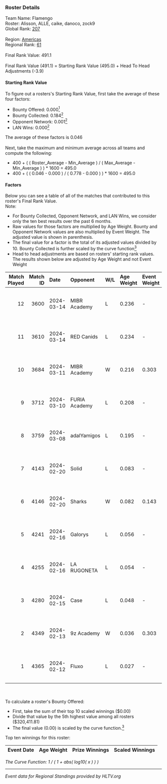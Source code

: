### Roster Details<br />
Team Name: Flamengo<br />
Roster: Alisson, ALLE, caike, danoco, zock9<br />
Global Rank: [207](../standings_global.md)<br />
<br />
Region: [Americas]( ../standings_americas.md)<br />
Regional Rank: [61]( ../standings_americas.md)<br />
<br />
Final Rank Value:  491.1<br />
<br />
Final Rank Value (491.1) = Starting Rank Value (495.0) + Head To Head Adjustments (-3.9)<br />

#### Starting Rank Value<br />
To figure out a rosters's Starting Rank Value, first take the average of these four factors:<br />
- Bounty Offered: 0.000[<sup>1</sup>](#table2)
- Bounty Collected: 0.184[<sup>2</sup>](#table1)
- Opponent Network: 0.001[<sup>2</sup>](#table1)
- LAN Wins: 0.000[<sup>2</sup>](#table1)

The average of these factors is 0.046<br />
<br />
Next, take the maximum and minimum average across all teams and compute the following:<br />
- 400 + ( ( Roster_Average - Min_Average ) / ( Max_Average - Min_Average ) ) * 1600 = 495.0
- 400 + ( ( 0.046 - 0.000 ) / ( 0.778 - 0.000 ) ) * 1600 = 495.0


#### Factors<br />
Below you can see a table of all of the matches that contributed to this roster's Final Rank Value.<br />
Note:<br />

- For Bounty Collected, Opponent Network, and LAN Wins, we consider only the ten best results over the past 6 months.
- Raw values for those factors are multiplied by Age Weight. Bounty and Opponent Network values are also multiplied by Event Weight. The adjusted value is shown in parenthesis.
- The final value for a factor is the total of its adjusted values divided by 10. Bounty Collected is further scaled by the curve function[<sup>3</sup>](#curveFunction)
- Head to head adjustments are based on rosters' starting rank values. The results shown below are adjusted by Age Weight and not Event Weight
<span id="table1"></span><br />


| Match Played | Match ID | Date       | Opponent      | W/L | Age Weight | Event Weight | Bounty Collected | Opponent Network | LAN Wins  | H2H Adj. | Roster                                |
| -: | -: | :- | :- | :- | :- | :- | :- | :- | :- | -: | :- |
|           12 |     3600 | 2024-03-14 | MIBR Academy  | L   | 0.236      | -            | -                | -                | -         |    -3.55 | Alisson, ALLE, caike, danoco, zock9   |
|           11 |     3610 | 2024-03-14 | RED Canids    | L   | 0.234      | -            | -                | -                | -         |    -0.27 | Alisson, ALLE, caike, danoco, zock9   |
|           10 |     3684 | 2024-03-11 | MIBR Academy  | W   | 0.216      | 0.303        | 0.000 (0.000)    | 0.021 (0.001)    | 0 (0.000) |     3.56 | Alisson, ALLE, caike, danoco, zock9   |
|            9 |     3712 | 2024-03-10 | FURIA Academy | L   | 0.208      | -            | -                | -                | -         |    -3.11 | Alisson, ALLE, danoco, voltera, zock9 |
|            8 |     3759 | 2024-03-08 | adalYamigos   | L   | 0.195      | -            | -                | -                | -         |    -2.23 | Alisson, ALLE, danoco, voltera, zock9 |
|            7 |     4143 | 2024-02-20 | Solid         | L   | 0.083      | -            | -                | -                | -         |    -0.25 | Alisson, ALLE, danoco, LUCAS1, zock9  |
|            6 |     4146 | 2024-02-20 | Sharks        | W   | 0.082      | 0.143        | 0.030 (0.000)    | 0.546 (0.006)    | 0 (0.000) |     2.43 | Alisson, ALLE, danoco, LUCAS1, zock9  |
|            5 |     4241 | 2024-02-16 | Galorys       | L   | 0.056      | -            | -                | -                | -         |    -0.16 | ALLE, danoco, LUCAS1, ph1, zock9      |
|            4 |     4255 | 2024-02-16 | LA RUGONETA   | L   | 0.054      | -            | -                | -                | -         |    -0.75 | ALLE, danoco, LUCAS1, ph1, zock9      |
|            3 |     4280 | 2024-02-15 | Case          | L   | 0.048      | -            | -                | -                | -         |    -0.12 | ALLE, danoco, LUCAS1, ph1, zock9      |
|            2 |     4349 | 2024-02-13 | 9z Academy    | W   | 0.036      | 0.303        | 0.000 (0.000)    | 0.067 (0.001)    | 0 (0.000) |     0.58 | ALLE, danoco, LUCAS1, sakamoto, zock9 |
|            1 |     4365 | 2024-02-12 | Fluxo         | L   | 0.027      | -            | -                | -                | -         |    -0.04 | ALLE, danoco, LUCAS1, sakamoto, zock9 |

<br />
<span id="table2"></span><br />
To calculate a roster's Bounty Offered:<br />

- First, take the sum of their top 10 scaled winnings ($0.00)
- Divide that value by the 5th highest value among all rosters ($320,411.81)
- The final value (0.00) is scaled by the curve function.[<sup>3</sup>](#curveFunction)

Top ten winnings for this roster:<br />

| Event Date | Age Weight | Prize Winnings | Scaled Winnings |
| :- | -: | :- | :- |


<span id="curveFunction"></span>_The Curve Function: 1 / ( 1 + abs( log10( x ) ) )_<br />

---
_Event data for Regional Standings provided by HLTV.org_<br />
